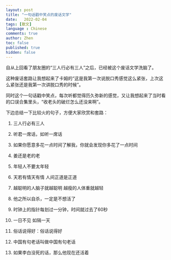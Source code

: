 ```yaml
---
layout: post
title: "一句话戳中笑点的废话文学"
date:   2022-02-04
tags: [散文]
language : Chinese
comments: true
author: Zhen
toc: false
published: true
hidden: false
---
```

自从上回看了朋友圈的“三人行必有三人”之后，已经被这个废话文学洗脑了。

这种废话套路让我想起来了卡姆的“这是我第一次说脱口秀感觉这么紧张，上次这么紧张还是我第一次讲脱口秀的时候”。

同时这个一句话戳中笑点，每次听都觉得历久弥新的感觉，又让我想起来了当时看的口误合集里头，“收老头的破烂怎么还没来啊”。

下边总结一下比较火的句子，方便大家欣赏和套路：

 1. 三人行必有三人
 2. 听君一席话，如听一席话
 3. 如果你愿意多花一点时间了解我，你就会发现你多花了一点时间
 4. 姜还是老的老
 5. 年轻人不要太年轻
 6. 天若有情天有情 人间正道是正道
 7. 越聪明的人脑子就越聪明 越瘦的人体重就越轻
 
 8. 他之所以自杀，一定是不想活了
 9. 时钟上的指针每划过一分钟，时间就过去了60秒
 10. 一日不见 如隔一天
 11. 俗话说得好：俗话说得好
 12. 中国有句老话叫做中国有句老话
 13. 如果李白没死的话，那么他现在还活着


<!--stackedit_data:
eyJoaXN0b3J5IjpbMjAyOTg2MzMxNiwxNTUwODEzMjEyLC01Nj
AzNTAxMiw5MDA2MTc4NzBdfQ==
-->
